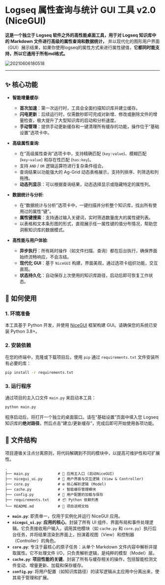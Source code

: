 # Logseq 属性查询与统计 GUI 工具 v2.0 (NiceGUI)

**这是一个独立于 Logseq 软件之外的高性能桌面工具，用于对 Logseq 知识库中的 Markdown 文件进行高级的属性查询和数据统计，** 并以现代化的图形用户界面（GUI）展示结果，如果你使用logseq的属性方式来进行属性键值，**它都同时能支持，所以它通用于所有md格式。**

![20210606180518](https://github.com/user-attachments/assets/44dd628b-0520-4afa-8367-154613091f37)


---

## ✨ 核心功能

- **智能增量缓存**:
    - **首次加速**：第一次运行时，工具会全面扫描知识库并建立缓存。
    - **闪电更新**：后续运行时，仅需数秒即可完成对新增、修改或删除文件的增量检查，极大提升了大型知识库的启动和分析速度。
    - **手动管理**：提供手动更新缓存和一键清理所有缓存的功能，操作位于“基础设置”选项卡中。

- **高级属性查询**:
    - 在“高级属性查询”选项卡中，支持精确匹配 (`key:value`)、模糊匹配 (`key~value`) 和存在性匹配 (`has:key`)。
    - 支持 `AND` / `OR` 逻辑运算符进行复杂条件组合。
    - 查询结果以功能强大的 Ag-Grid 动态表格展示，支持列排序、列筛选和列拖拽。
    - **动态列显示**：可以根据查询结果，动态选择显示或隐藏特定的属性列。

- **数据统计与分析**:
    - 在“数据统计与分析”选项卡中，一键扫描并分析整个知识库，找出所有使用过的属性“键”。
    - **属性键搜索**：支持通过输入关键词，实时筛选数量庞大的属性键列表。
    - 以表格和文本条形图的形式，直观展示任一属性键的值分布情况，帮助您洞察知识库的数据模式。

- **高性能与用户体验**:
    - **异步执行**：所有耗时操作（如文件扫描、查询）都在后台执行，确保界面始终流畅响应，不会冻结。
    - **现代化 GUI**：基于 `NiceGUI` 构建，界面美观，通过选项卡组织功能，交互直观。
    - **状态持久化**：自动保存上次使用的知识库路径，启动后即可恢复工作状态。

## 🚀 如何使用

### 1. 环境准备

本工具基于 Python 开发，并使用 [NiceGUI](https://nicegui.io/) 框架构建 GUI。请确保您的系统已安装 Python 3.8+。

### 2. 安装依赖

在您的终端中，克隆或下载项目后，使用 `pip` 通过 `requirements.txt` 文件安装所有必要的库：

```bash
pip install -r requirements.txt
```

### 3. 运行程序

通过项目的主入口文件 `main.py` 来启动本工具：

```bash
python main.py
```

程序启动后，将打开一个独立的桌面窗口。请在“基础设置”页面中填入您 Logseq 知识库的**绝对路径**，然后点击“建立/更新缓存”，完成后即可开始使用各项功能。

## 📂 文件结构

项目遵循关注点分离原则，将代码解耦到不同的模块中，以提高可维护性和可扩展性。

```
.
├── main.py             # 🔵 应用主入口 (启动NiceGUI)
├── nicegui_ui.py       # 🎨 用户界面与交互逻辑 (View & Controller)
├── core.py             # ⚙️ 核心解析逻辑 (Model)
├── cache.py            # ⚡ 智能缓存管理模块
├── config.py           # 💾 用户配置的加载与保存
├── requirements.txt    # 📦 Python 依赖列表
└── README.md           # 📄 项目说明文档
```

- **`main.py`**: 职责单一，仅用于实例化并运行 NiceGUI 应用。
- **`nicegui_ui.py`**: **应用的核心**。封装了所有 UI 组件、界面布局和事件处理逻辑。它负责接收用户输入，调用其他模块（如 `cache.py` 和 `core.py`）执行后台任务，并将结果渲染到界面上，扮演着视图（View）和控制器（Controller）的角色。
- **`core.py`**: 专注于最核心的原子任务：从单个 Markdown 文件内容中解析并提取属性。它不处理文件 I/O，只负责解析逻辑，是纯粹的模型（Model）层。
- **`cache.py`**: **项目性能的关键**。封装了所有与缓存相关的操作，包括智能检测文件变动、增量更新、加载和保存缓存。
- **`config.py`**: 将用户配置（如知识库路径）的读写逻辑从主应用中分离出来，使其易于管理和扩展。
